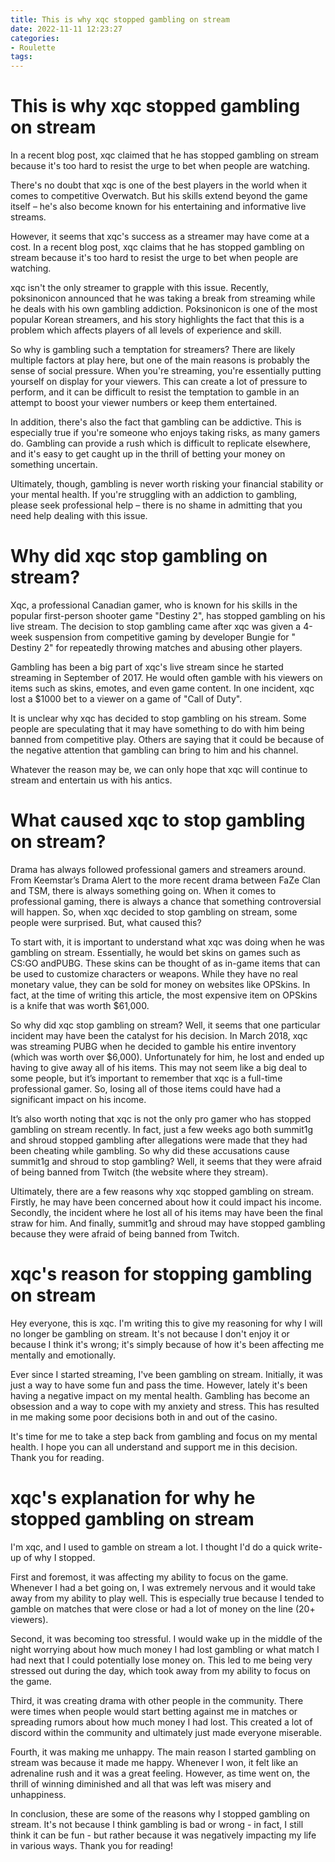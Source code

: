 ```yaml
---
title: This is why xqc stopped gambling on stream
date: 2022-11-11 12:23:27
categories:
- Roulette
tags:
---
```



#  This is why xqc stopped gambling on stream

In a recent blog post, xqc claimed that he has stopped gambling on stream because it's too hard to resist the urge to bet when people are watching.

There's no doubt that xqc is one of the best players in the world when it comes to competitive Overwatch. But his skills extend beyond the game itself – he's also become known for his entertaining and informative live streams.

However, it seems that xqc's success as a streamer may have come at a cost. In a recent blog post, xqc claims that he has stopped gambling on stream because it's too hard to resist the urge to bet when people are watching.

xqc isn't the only streamer to grapple with this issue. Recently, poksinonicon announced that he was taking a break from streaming while he deals with his own gambling addiction. Poksinonicon is one of the most popular Korean streamers, and his story highlights the fact that this is a problem which affects players of all levels of experience and skill.

So why is gambling such a temptation for streamers? There are likely multiple factors at play here, but one of the main reasons is probably the sense of social pressure. When you're streaming, you're essentially putting yourself on display for your viewers. This can create a lot of pressure to perform, and it can be difficult to resist the temptation to gamble in an attempt to boost your viewer numbers or keep them entertained.

In addition, there's also the fact that gambling can be addictive. This is especially true if you're someone who enjoys taking risks, as many gamers do. Gambling can provide a rush which is difficult to replicate elsewhere, and it's easy to get caught up in the thrill of betting your money on something uncertain.

Ultimately, though, gambling is never worth risking your financial stability or your mental health. If you're struggling with an addiction to gambling, please seek professional help – there is no shame in admitting that you need help dealing with this issue.

#  Why did xqc stop gambling on stream?

Xqc, a professional Canadian gamer, who is known for his skills in the popular first-person shooter game "Destiny 2", has stopped gambling on his live stream. The decision to stop gambling came after xqc was given a 4-week suspension from competitive gaming by developer Bungie for " Destiny 2" for repeatedly throwing matches and abusing other players.

Gambling has been a big part of xqc's live stream since he started streaming in September of 2017. He would often gamble with his viewers on items such as skins, emotes, and even game content. In one incident, xqc lost a $1000 bet to a viewer on a game of "Call of Duty". 

It is unclear why xqc has decided to stop gambling on his stream. Some people are speculating that it may have something to do with him being banned from competitive play. Others are saying that it could be because of the negative attention that gambling can bring to him and his channel. 

Whatever the reason may be, we can only hope that xqc will continue to stream and entertain us with his antics.

#  What caused xqc to stop gambling on stream?

Drama has always followed professional gamers and streamers around. From Keemstar’s Drama Alert to the more recent drama between FaZe Clan and TSM, there is always something going on. When it comes to professional gaming, there is always a chance that something controversial will happen. So, when xqc decided to stop gambling on stream, some people were surprised. But, what caused this?

To start with, it is important to understand what xqc was doing when he was gambling on stream. Essentially, he would bet skins on games such as CS:GO andPUBG. These skins can be thought of as in-game items that can be used to customize characters or weapons. While they have no real monetary value, they can be sold for money on websites like OPSkins. In fact, at the time of writing this article, the most expensive item on OPSkins is a knife that was worth $61,000.

So why did xqc stop gambling on stream? Well, it seems that one particular incident may have been the catalyst for his decision. In March 2018, xqc was streaming PUBG when he decided to gamble his entire inventory (which was worth over $6,000). Unfortunately for him, he lost and ended up having to give away all of his items. This may not seem like a big deal to some people, but it’s important to remember that xqc is a full-time professional gamer. So, losing all of those items could have had a significant impact on his income.

It’s also worth noting that xqc is not the only pro gamer who has stopped gambling on stream recently. In fact, just a few weeks ago both summit1g and shroud stopped gambling after allegations were made that they had been cheating while gambling. So why did these accusations cause summit1g and shroud to stop gambling? Well, it seems that they were afraid of being banned from Twitch (the website where they stream).

Ultimately, there are a few reasons why xqc stopped gambling on stream. Firstly, he may have been concerned about how it could impact his income. Secondly, the incident where he lost all of his items may have been the final straw for him. And finally, summit1g and shroud may have stopped gambling because they were afraid of being banned from Twitch.

#  xqc's reason for stopping gambling on stream

Hey everyone, this is xqc. I'm writing this to give my reasoning for why I will no longer be gambling on stream. It's not because I don't enjoy it or because I think it's wrong; it's simply because of how it's been affecting me mentally and emotionally.

Ever since I started streaming, I've been gambling on stream. Initially, it was just a way to have some fun and pass the time. However, lately it's been having a negative impact on my mental health. Gambling has become an obsession and a way to cope with my anxiety and stress. This has resulted in me making some poor decisions both in and out of the casino.

It's time for me to take a step back from gambling and focus on my mental health. I hope you can all understand and support me in this decision. Thank you for reading.

#  xqc's explanation for why he stopped gambling on stream

I'm xqc, and I used to gamble on stream a lot. I thought I'd do a quick write-up of why I stopped.

First and foremost, it was affecting my ability to focus on the game. Whenever I had a bet going on, I was extremely nervous and it would take away from my ability to play well. This is especially true because I tended to gamble on matches that were close or had a lot of money on the line (20+ viewers).

Second, it was becoming too stressful. I would wake up in the middle of the night worrying about how much money I had lost gambling or what match I had next that I could potentially lose money on. This led to me being very stressed out during the day, which took away from my ability to focus on the game.

Third, it was creating drama with other people in the community. There were times when people would start betting against me in matches or spreading rumors about how much money I had lost. This created a lot of discord within the community and ultimately just made everyone miserable.

Fourth, it was making me unhappy. The main reason I started gambling on stream was because it made me happy. Whenever I won, it felt like an adrenaline rush and it was a great feeling. However, as time went on, the thrill of winning diminished and all that was left was misery and unhappiness.

In conclusion, these are some of the reasons why I stopped gambling on stream. It's not because I think gambling is bad or wrong - in fact, I still think it can be fun - but rather because it was negatively impacting my life in various ways. Thank you for reading!